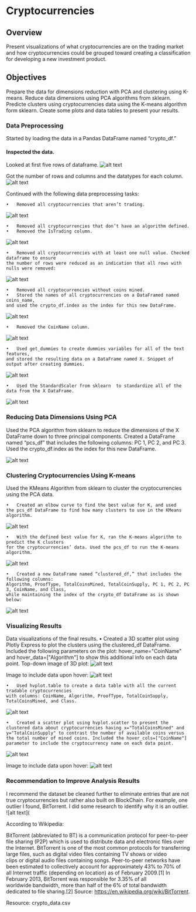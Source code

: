 # Cryptocurrencies

## Overview

Present visualizations of what cryptocurrencies are on the trading market and how cryptocurrencies could be grouped toward creating a classification for developing a new investment product.

## Objectives

Prepare the data for dimensions reduction with PCA and clustering using K-means.
Reduce data dimensions using PCA algorithms from sklearn.
Predicte clusters using cryptocurrencies data using the K-means algorithm form sklearn.
Create some plots and data tables to present your results.


### Data Preprocessing

Started by loading the data in a Pandas DataFrame named “crypto_df.” 

#### Inspected the data.
Looked at first five rows of dataframe.
![alt text](https://github.com/Al-Huneidi/Cryptocurrencies/blob/master/Screenshots/Inspect_Data/1_DataFrame_from_csv.png)

Got the number of rows and columns and the datatypes for each column.
![alt text](https://github.com/Al-Huneidi/Cryptocurrencies/blob/master/Screenshots/Inspect_Data/2_Data_Types_For_Each_Column.png)

Continued with the following data preprocessing tasks:

	•	Removed all cryptocurrencies that aren’t trading. 
![alt text](https://github.com/Al-Huneidi/Cryptocurrencies/blob/master/Screenshots/Preprocessing/1_Coins_Not_Trading.png)

	•	Removed all cryptocurrencies that don’t have an algorithm defined.
	•	Removed the IsTrading column.
![alt text](https://github.com/Al-Huneidi/Cryptocurrencies/blob/master/Screenshots/Preprocessing/2_DataFrame_with_IsTrading_Column%20Removed.png)

	•	Removed all cryptocurrencies with at least one null value. Checked dataframe to ensure
	the number of rows were reduced as an indication that all rows with nulls were removed:
![alt text](https://github.com/Al-Huneidi/Cryptocurrencies/blob/master/Screenshots/Preprocessing/3_Proof_Null_Values_Removed.png)

	•	Removed all cryptocurrencies without coins mined. 
	•	Stored the names of all cryptocurrencies on a DataFramed named coins_name, 
	and used the crypto_df.index as the index for this new DataFrame. 
![alt text](https://github.com/Al-Huneidi/Cryptocurrencies/blob/master/Screenshots/Preprocessing/4_New_DataFrame_coins_name_df.png)

	•	Removed the CoinName column.
![alt text](https://github.com/Al-Huneidi/Cryptocurrencies/blob/master/Screenshots/Preprocessing/5_DataFrame_with_CoinsName_Column_Removed.png)

	•	Used get_dummies to create dummies variables for all of the text features, 
	and stored the resulting data on a DataFrame named X. Snippet of output after creating dummies.
![alt text](https://github.com/Al-Huneidi/Cryptocurrencies/blob/master/Screenshots/Preprocessing/6_Snippet_Dummies.png)

	•	Used the StandardScaler from sklearn  to standardize all of the data from the X DataFrame.
![alt text](https://github.com/Al-Huneidi/Cryptocurrencies/blob/master/Screenshots/Preprocessing/7_Standardized_data.png)
  
  
### Reducing Data Dimensions Using PCA
Used the PCA algorithm from sklearn to reduce the dimensions of the X DataFrame down to three principal components. 
Created a DataFrame named “pcs_df” that includes the following columns: 
PC 1, PC 2, and PC 3. Used the crypto_df.index as the index for this new DataFrame.

![alt text](https://github.com/Al-Huneidi/Cryptocurrencies/blob/master/Screenshots/PCA_Dimensions/PCA_Data_Transformed_to_DataFrame.png)


### Clustering Cryptocurrencies Using K-means
Used the KMeans Algorithm from sklearn to cluster the cryptocurrencies using the PCA data.

	•	Created an elbow curve to find the best value for K, and used
	the pcs_df DataFrame to find how many clusters to use in the KMeans algorithm. 
![alt text](https://github.com/Al-Huneidi/Cryptocurrencies/blob/master/Screenshots/Clustering_K-means/1_Elbow_Curve.png)

	•	With the defined best value for K, ran the K-means algorithm to predict the K clusters
	for the cryptocurrencies’ data. Used the pcs_df to run the K-means algorithm.
![alt text](https://github.com/Al-Huneidi/Cryptocurrencies/blob/master/Screenshots/Clustering_K-means/2_PCS_DataFrame_With_Predicitve_Class.png)

	•	Created a new DataFrame named “clustered_df,” that includes the following columns: 
	Algorithm, ProofType, TotalCoinsMined, TotalCoinSupply, PC 1, PC 2, PC 3, CoinName, and Class,
	while maintaining the index of the crypto_df DataFrame as is shown below:
![alt text](https://github.com/Al-Huneidi/Cryptocurrencies/blob/master/Screenshots/Clustering_K-means/3_clusterd_df.png)

### Visualizing Results
Data visualizations of the final results.
	•	Created a 3D scatter plot using Plotly Express to plot the clusters using the clustered_df DataFrame.
	Included the following parameters on the plot: hover_name="CoinName" and hover_data=["Algorithm"] to show this
	additional info on each data point. 
Top-down image of 3D plot:
![alt text](https://github.com/Al-Huneidi/Cryptocurrencies/blob/master/Screenshots/Visualizations/1_3D.png)

Image to include data upon hover:
![alt text](https://github.com/Al-Huneidi/Cryptocurrencies/blob/master/Screenshots/Visualizations/2_3D_with_Hover_label.png)

	•	Used hvplot.table to create a data table with all the current tradable cryptocurrencies
	with columns: CoinName, Algorithm, ProofType, TotalCoinSupply, TotalCoinsMined, and Class.
![alt text](https://github.com/Al-Huneidi/Cryptocurrencies/blob/master/Screenshots/Visualizations/3_hover_table.png)

	•	Created a scatter plot using hvplot.scatter to present the clustered data about cryptocurrencies having x="TotalCoinsMined" and y="TotalCoinSupply" to contrast the number of available coins versus the total number of mined coins. Included the hover_cols=["CoinName"] parameter to include the cryptocurrency name on each data point.
![alt text](https://github.com/Al-Huneidi/Cryptocurrencies/blob/master/Screenshots/Visualizations/4_Scatterplot.png)

Image to include data upon hover:
![alt text](https://github.com/Al-Huneidi/Cryptocurrencies/blob/master/Screenshots/Visualizations/4_Scatterplot.png)

### Recommendation to Improve Analysis Results

I recommend the dataset be cleaned further to eliminate entries that are not true cryptocurrencies but rather also built on BlockChain.  For example, one outlier I found, BitTorrent. I did some research to identify why it is an outlier. 
![alt text](

According to Wikipedia:  

BitTorrent (abbreviated to BT) is a communication protocol for peer-to-peer file sharing (P2P) which is used to distribute data and electronic files over the Internet.
BitTorrent is one of the most common protocols for transferring large files, such as digital video files containing TV shows or video clips or digital audio files containing songs. Peer-to-peer networks have been estimated to collectively account for approximately 43% to 70% of all Internet traffic (depending on location) as of February 2009.[1] In February 2013, BitTorrent was responsible for 3.35% of all worldwide bandwidth, more than half of the 6% of total bandwidth dedicated to file sharing.[2] Source: https://en.wikipedia.org/wiki/BitTorrent. 

Resource:
crypto_data.csv
